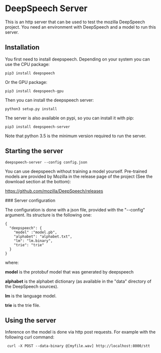 # DeepSpeech Server

This is an http server that can be used to test the mozilla DeepSpeech project.
You need an environment with DeepSpeech and a model to run this server.

## Installation

You first need to install deepspeech. Depending on your system you can use the
CPU package:

    pip3 install deepspeech

Or the GPU package:

    pip3 install deepspeech-gpu

Then you can install the deepspeech server:

    python3 setup.py install   

The server is also available on pypi, so you can install it with pip:    

    pip3 install deepspeech-server

Note that python 3.5 is the minimum version required to run the server.

## Starting the server

    deepspeech-server --config config.json

You can use deepspeech without training a model yourself. Pre-trained
models are provided by Mozilla in the release page of the project (See the
download section at the bottom):

https://github.com/mozilla/DeepSpeech/releases

### Server configuration

The configuration is done with a json file, provided with the "--config" argument.
Its structure is the following one:

    {
      "deepspeech": {
        "model" :"model.pb",
        "alphabet": "alphabet.txt",
        "lm": "lm.binary",
        "trie": "trie"
      }
    }

where:

__model__ is the protobuf model that was generated by deepspeech

__alphabet__ is the alphabet dictionary (as available in the "data" directory of
the DeepSpeech sources).

__lm__ is the language model.

__trie__ is the trie file.

## Using the server

Inference on the model is done via http post requests. For example with the
following curl command:

     curl -X POST --data-binary @[myfile.wav] http://localhost:8000/stt

